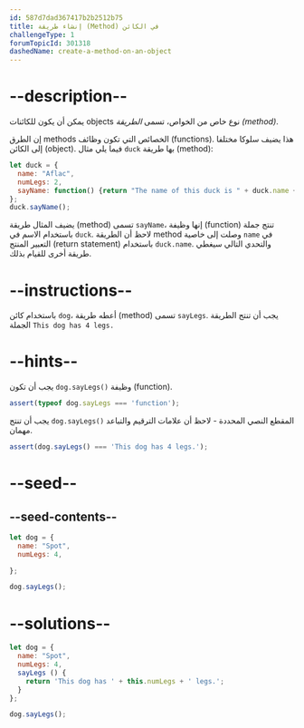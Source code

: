 ```yaml
---
id: 587d7dad367417b2b2512b75
title: إنشاء طريقة (Method) في الكائن
challengeType: 1
forumTopicId: 301318
dashedName: create-a-method-on-an-object
---
```


# --description--

يمكن أن يكون للكائنات objects نوع خاص من الخواص، تسمى <dfn>الطريقة (method)</dfn>.

إن الطرق methods الخصائص التي تكون وظائف (functions). هذا يضيف سلوكا مختلفا إلى الكائن (object). فيما يلي مثال `duck` بها طريقة (method):

```js
let duck = {
  name: "Aflac",
  numLegs: 2,
  sayName: function() {return "The name of this duck is " + duck.name + ".";}
};
duck.sayName();
```

يضيف المثال طريقة (method) تسمى `sayName`، إنها وظيفة (function) تنتج جملة باستخدام الاسم في `duck`. لاحظ أن الطريقة method وصلت إلى خاصية `name` في التعبير المنتج (return statement) باستخدام `duck.name`. والتحدي التالي سيغطي طريقة أخرى للقيام بذلك.

# --instructions--

باستخدام كائن `dog`، أعطه طريقة (method) تسمى `sayLegs`. يجب أن تنتج الطريقة الجملة `This dog has 4 legs.`

# --hints--

يجب أن تكون `dog.sayLegs()` وظيفة (function).

```js
assert(typeof dog.sayLegs === 'function');
```

يجب أن تنتج `dog.sayLegs()` المقطع النصي المحددة - لاحظ أن علامات الترقيم والتباعد مهمان.

```js
assert(dog.sayLegs() === 'This dog has 4 legs.');
```

# --seed--

## --seed-contents--

```js
let dog = {
  name: "Spot",
  numLegs: 4,

};

dog.sayLegs();
```

# --solutions--

```js
let dog = {
  name: "Spot",
  numLegs: 4,
  sayLegs () {
    return 'This dog has ' + this.numLegs + ' legs.';
  }
};

dog.sayLegs();
```
